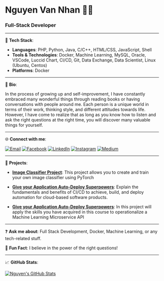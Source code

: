# Nguyen Van Nhan 👨‍💻

### Full-Stack Developer

---

🔭 **Tech Stack**: 

- **Languages**: PHP, Python, Java, C/C++, HTML/CSS, JavaScript, Shell
- **Tools & Technologies**: Docker, Machine Learning, MySQL, Oracle, VSCode, Luccid Chart, CI/CD, Git, Data Exchange, Data Scientist, Linux (Ubuntu, Centos)
- **Platforms**: Docker

---

📖 **Bio**:

In the process of growing up and self-improvement, I have constantly embraced many wonderful things through reading books or having conversations with people around me. Each person is a unique world in terms of their work, thinking style, and different attitudes towards life. However, I have come to realize that as long as you know how to listen and ask the right questions at the right time, you will discover many valuable things for yourself.

---

🌐 **Connect with me**:

[![Email](https://img.shields.io/badge/Email-nvnhan.dev%40gmail.com-blue)](mailto:nvnhan.dev@gmail.com)
[![Facebook](https://img.shields.io/badge/Facebook-%40nvnhan.dev-blue?logo=facebook)](https://www.facebook.com/nvnhan.dev)
[![LinkedIn](https://img.shields.io/badge/LinkedIn-%40nhan--nguyen--446288268-blue?logo=linkedin)](https://www.linkedin.com/in/nhan-nguyen-446288268/)
[![Instagram](https://img.shields.io/badge/Instagram-%40nhannv00-blue?logo=instagram)](https://www.instagram.com/nhannv00/)
[![Medium](https://img.shields.io/badge/Medium-%40nvnhan.dev-blue?logo=medium)](https://medium.com/@nvnhan.dev)

---

🌟 **Projects**:

- **[Image Classifier Project](https://github.com/nvnhann/AI-Create-Your-Own-Image-Classifier)**: This project allows you to create and train your own image classifier using PyTorch

- **[Give your Application Auto-Deploy Superpowers](hhttps://github.com/nvnhann/Deploy-a-high-availability-web-app-using-CloudFormation)**: Explain the fundamentals and benefits of CI/CD to achieve, build, and deploy automation for cloud-based software products.

- **[Give your Application Auto-Deploy Superpowers](https://github.com/nvnhann/Operationalize-a-Machine-Learning-Microservice-API)**: In this project will apply the skills you have acquired in this course to operationalize a Machine Learning Microservice API

---

❓ **Ask me about**: Full Stack Development, Docker, Machine Learning, or any tech-related stuff.

💬 **Fun Fact**: I believe in the power of the right questions!

---

📈 **GitHub Stats**:

[![Nguyen's GitHub Stats](https://github-readme-stats.vercel.app/api?username=nvnhann)](https://github.com/YourGitHubUsername)

